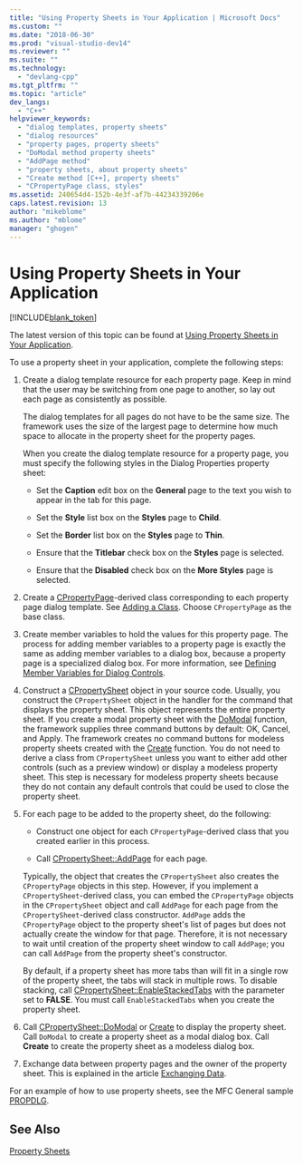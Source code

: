 ```yaml
---
title: "Using Property Sheets in Your Application | Microsoft Docs"
ms.custom: ""
ms.date: "2018-06-30"
ms.prod: "visual-studio-dev14"
ms.reviewer: ""
ms.suite: ""
ms.technology: 
  - "devlang-cpp"
ms.tgt_pltfrm: ""
ms.topic: "article"
dev_langs: 
  - "C++"
helpviewer_keywords: 
  - "dialog templates, property sheets"
  - "dialog resources"
  - "property pages, property sheets"
  - "DoModal method property sheets"
  - "AddPage method"
  - "property sheets, about property sheets"
  - "Create method [C++], property sheets"
  - "CPropertyPage class, styles"
ms.assetid: 240654d4-152b-4e3f-af7b-44234339206e
caps.latest.revision: 13
author: "mikeblome"
ms.author: "mblome"
manager: "ghogen"
---
```

# Using Property Sheets in Your Application
[!INCLUDE[blank_token](../includes/blank-token.md)]

The latest version of this topic can be found at [Using Property Sheets in Your Application](https://docs.microsoft.com/cpp/mfc/using-property-sheets-in-your-application).  
  
  
To use a property sheet in your application, complete the following steps:  
  
1.  Create a dialog template resource for each property page. Keep in mind that the user may be switching from one page to another, so lay out each page as consistently as possible.  
  
     The dialog templates for all pages do not have to be the same size. The framework uses the size of the largest page to determine how much space to allocate in the property sheet for the property pages.  
  
     When you create the dialog template resource for a property page, you must specify the following styles in the Dialog Properties property sheet:  
  
    -   Set the **Caption** edit box on the **General** page to the text you wish to appear in the tab for this page.  
  
    -   Set the **Style** list box on the **Styles** page to **Child**.  
  
    -   Set the **Border** list box on the **Styles** page to **Thin**.  
  
    -   Ensure that the **Titlebar** check box on the **Styles** page is selected.  
  
    -   Ensure that the **Disabled** check box on the **More Styles** page is selected.  
  
2.  Create a [CPropertyPage](../mfc/reference/cpropertypage-class.md)-derived class corresponding to each property page dialog template. See [Adding a Class](../ide/adding-a-class-visual-cpp.md). Choose `CPropertyPage` as the base class.  
  
3.  Create member variables to hold the values for this property page. The process for adding member variables to a property page is exactly the same as adding member variables to a dialog box, because a property page is a specialized dialog box. For more information, see [Defining Member Variables for Dialog Controls](../mfc/defining-member-variables-for-dialog-controls.md).  
  
4.  Construct a [CPropertySheet](../mfc/reference/cpropertysheet-class.md) object in your source code. Usually, you construct the `CPropertySheet` object in the handler for the command that displays the property sheet. This object represents the entire property sheet. If you create a modal property sheet with the [DoModal](../mfc/reference/cpropertysheet-class.md#domodal) function, the framework supplies three command buttons by default: OK, Cancel, and Apply. The framework creates no command buttons for modeless property sheets created with the [Create](../mfc/reference/cpropertysheet-class.md#create) function. You do not need to derive a class from `CPropertySheet` unless you want to either add other controls (such as a preview window) or display a modeless property sheet. This step is necessary for modeless property sheets because they do not contain any default controls that could be used to close the property sheet.  
  
5.  For each page to be added to the property sheet, do the following:  
  
    -   Construct one object for each `CPropertyPage`-derived class that you created earlier in this process.  
  
    -   Call [CPropertySheet::AddPage](../mfc/reference/cpropertysheet-class.md#cpropertysheet__addpage) for each page.  
  
     Typically, the object that creates the `CPropertySheet` also creates the `CPropertyPage` objects in this step. However, if you implement a `CPropertySheet`-derived class, you can embed the `CPropertyPage` objects in the `CPropertySheet` object and call `AddPage` for each page from the `CPropertySheet`-derived class constructor. `AddPage` adds the `CPropertyPage` object to the property sheet's list of pages but does not actually create the window for that page. Therefore, it is not necessary to wait until creation of the property sheet window to call `AddPage`; you can call `AddPage` from the property sheet's constructor.  
  
     By default, if a property sheet has more tabs than will fit in a single row of the property sheet, the tabs will stack in multiple rows. To disable stacking, call [CPropertySheet::EnableStackedTabs](../mfc/reference/cpropertysheet-class.md#cpropertysheet__enablestackedtabs) with the parameter set to **FALSE**. You must call `EnableStackedTabs` when you create the property sheet.  
  
6.  Call [CPropertySheet::DoModal](../mfc/reference/cpropertysheet-class.md#cpropertysheet__domodal) or [Create](../mfc/reference/cpropertysheet-class.md#create) to display the property sheet. Call `DoModal` to create a property sheet as a modal dialog box. Call **Create** to create the property sheet as a modeless dialog box.  
  
7.  Exchange data between property pages and the owner of the property sheet. This is explained in the article [Exchanging Data](../mfc/exchanging-data.md).  
  
 For an example of how to use property sheets, see the MFC General sample [PROPDLG](../top/visual-cpp-samples.md).  
  
## See Also  
 [Property Sheets](../mfc/property-sheets-mfc.md)





